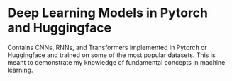 # Deep Learning Models in Pytorch and Huggingface
Contains CNNs, RNNs, and Transformers implemented in Pytorch or Huggingface and trained on some of the most popular datasets. This is meant to demonstrate my knowledge of fundamental concepts in machine learning.
